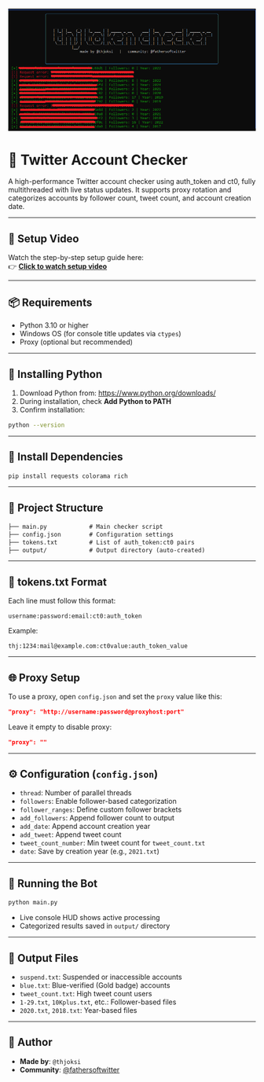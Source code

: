 <p align="center">
  <img src="https://github.com/thjoksi/thj-twitter-token-checker/blob/main/screen.png" alt="logo" width="1000"/>
</p>

# 🧪 Twitter Account Checker

A high-performance Twitter account checker using auth_token and ct0, fully multithreaded with live status updates. It supports proxy rotation and categorizes accounts by follower count, tweet count, and account creation date.

---

## 🎥 Setup Video

Watch the step-by-step setup guide here:  
👉 **[Click to watch setup video](https://example.com)**

---

## 📦 Requirements

- Python 3.10 or higher
- Windows OS (for console title updates via `ctypes`)
- Proxy (optional but recommended)

---

## 🐍 Installing Python

1. Download Python from: https://www.python.org/downloads/
2. During installation, check **Add Python to PATH**
3. Confirm installation:
```bash
python --version
```

---

## 🔧 Install Dependencies

```bash
pip install requests colorama rich
```

---

## 📁 Project Structure

```
├── main.py            # Main checker script
├── config.json        # Configuration settings
├── tokens.txt         # List of auth_token:ct0 pairs
├── output/            # Output directory (auto-created)
```

---

## 🧪 tokens.txt Format

Each line must follow this format:

```
username:password:email:ct0:auth_token
```

Example:
```
thj:1234:mail@example.com:ct0value:auth_token_value
```

---

## 🌐 Proxy Setup

To use a proxy, open `config.json` and set the `proxy` value like this:

```json
"proxy": "http://username:password@proxyhost:port"
```

Leave it empty to disable proxy:
```json
"proxy": ""
```

---

## ⚙️ Configuration (`config.json`)

- `thread`: Number of parallel threads
- `followers`: Enable follower-based categorization
- `follower_ranges`: Define custom follower brackets
- `add_followers`: Append follower count to output
- `add_date`: Append account creation year
- `add_tweet`: Append tweet count
- `tweet_count_number`: Min tweet count for `tweet_count.txt`
- `date`: Save by creation year (e.g., `2021.txt`)

---

## 🚀 Running the Bot

```bash
python main.py
```

- Live console HUD shows active processing
- Categorized results saved in `output/` directory

---

## 📂 Output Files

- `suspend.txt`: Suspended or inaccessible accounts
- `blue.txt`: Blue-verified (Gold badge) accounts
- `tweet_count.txt`: High tweet count users
- `1-29.txt`, `10Kplus.txt`, etc.: Follower-based files
- `2020.txt`, `2018.txt`: Year-based files

---

## 👤 Author

- **Made by**: `@thjoksi`
- **Community**: [@fathersoftwitter](https://t.me/fathersoftwitter)
